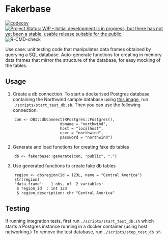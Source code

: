 # Fakerbase
[![codecov](https://codecov.io/gh/reside-ic/fakerbase/branch/master/graph/badge.svg?token=PSbEOyI1yi)](https://codecov.io/gh/reside-ic/fakerbase)
[![Project Status: WIP – Initial development is in progress, but there has not yet been a stable, usable release suitable for the public.](https://www.repostatus.org/badges/latest/wip.svg)](https://www.repostatus.org/#wip)
![R-CMD-check](https://github.com/reside-ic/fakerbase/actions/workflows/R-CMD-check.yml/badge.svg)

Use case: unit testing code that manipulates data frames obtained by querying a SQL database. Auto-generate functions for 
creating in memory data frames that mirror the structure of the database, for easy mocking of the tables. 

## Usage

1. Create a db connection. To start a dockerised Postgres database containing the Northwind sample database using [this image](https://github.com/bradymholt/docker-postgresql-northwind), run `./scripts/start_test_db.sh`. 
Then you can use the following connection:

```{r}
    con <- DBI::dbConnect(RPostgres::Postgres(),
                        dbname = "northwind",
                        host = "localhost",
                        user = "northwind",
                        password = "northwind")
```

2. Generate and load functions for creating fake db tables

```{r}    
    db <- fakerbase::generate(con, "public", ".")
```

3. Use generated functions to create fake db tables

```{r}
    region <- db$region(id = 123L, name = "Central America")
    str(region)
    'data.frame':	1 obs. of  2 variables:
     $ region_id  : int 123
     $ region_description: chr "Central America"
```

## Testing

If running integration tests, first run `./scripts/start_test_db.sh` which starts a Postgres instance running in a
docker container (using host networking.) To remove the test database, run `./scripts/stop_test_db.sh`.
